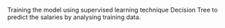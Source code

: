 Training the model using supervised learning technique Decision Tree to predict the salaries by analysing training data. 
